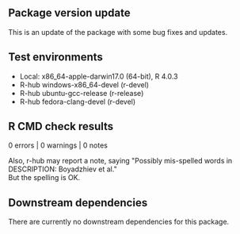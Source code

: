 ## Package version update
This is an update of the package with some bug fixes and updates.

## Test environments
- Local: x86_64-apple-darwin17.0 (64-bit), R 4.0.3
- R-hub windows-x86_64-devel (r-devel)
- R-hub ubuntu-gcc-release (r-release)
- R-hub fedora-clang-devel (r-devel)

## R CMD check results
0 errors | 0 warnings | 0 notes

Also, r-hub may report a note, saying "Possibly mis-spelled words in DESCRIPTION: Boyadzhiev et al."  
But the spelling is OK.

## Downstream dependencies
There are currently no downstream dependencies for this package.
